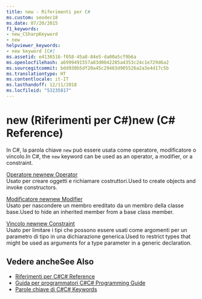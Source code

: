 ```yaml
---
title: new - Riferimenti per C#
ms.custom: seodec18
ms.date: 07/20/2015
f1_keywords:
- new_CSharpKeyword
- new
helpviewer_keywords:
- new keyword [C#]
ms.assetid: e4136516-f058-45a8-84e5-da00a5cf9b6a
ms.openlocfilehash: a6999491557a83d0042285a4353c24c1e729d6a2
ms.sourcegitcommit: bdd930b5df20a45c29483d905526a2a3e4d17c5b
ms.translationtype: HT
ms.contentlocale: it-IT
ms.lasthandoff: 12/11/2018
ms.locfileid: "53235817"
---
```

# <a name="new-c-reference"></a><span data-ttu-id="0907f-102">new (Riferimenti per C#)</span><span class="sxs-lookup"><span data-stu-id="0907f-102">new (C# Reference)</span></span>
<span data-ttu-id="0907f-103">In C#, la parola chiave `new` può essere usata come operatore, modificatore o vincolo.</span><span class="sxs-lookup"><span data-stu-id="0907f-103">In C#, the `new` keyword can be used as an operator, a modifier, or a constraint.</span></span>  
  
 [<span data-ttu-id="0907f-104">Operatore new</span><span class="sxs-lookup"><span data-stu-id="0907f-104">new Operator</span></span>](../../../csharp/language-reference/keywords/new-operator.md)  
 <span data-ttu-id="0907f-105">Usato per creare oggetti e richiamare costruttori.</span><span class="sxs-lookup"><span data-stu-id="0907f-105">Used to create objects and invoke constructors.</span></span>  
  
 [<span data-ttu-id="0907f-106">Modificatore new</span><span class="sxs-lookup"><span data-stu-id="0907f-106">new Modifier</span></span>](../../../csharp/language-reference/keywords/new-modifier.md)  
 <span data-ttu-id="0907f-107">Usato per nascondere un membro ereditato da un membro della classe base.</span><span class="sxs-lookup"><span data-stu-id="0907f-107">Used to hide an inherited member from a base class member.</span></span>  
  
 [<span data-ttu-id="0907f-108">Vincolo new</span><span class="sxs-lookup"><span data-stu-id="0907f-108">new Constraint</span></span>](../../../csharp/language-reference/keywords/new-constraint.md)  
 <span data-ttu-id="0907f-109">Usato per limitare i tipi che possono essere usati come argomenti per un parametro di tipo in una dichiarazione generica.</span><span class="sxs-lookup"><span data-stu-id="0907f-109">Used to restrict types that might be used as arguments for a type parameter in a generic declaration.</span></span>  
  
## <a name="see-also"></a><span data-ttu-id="0907f-110">Vedere anche</span><span class="sxs-lookup"><span data-stu-id="0907f-110">See Also</span></span>

- [<span data-ttu-id="0907f-111">Riferimenti per C#</span><span class="sxs-lookup"><span data-stu-id="0907f-111">C# Reference</span></span>](../../../csharp/language-reference/index.md)  
- [<span data-ttu-id="0907f-112">Guida per programmatori C#</span><span class="sxs-lookup"><span data-stu-id="0907f-112">C# Programming Guide</span></span>](../../../csharp/programming-guide/index.md)  
- [<span data-ttu-id="0907f-113">Parole chiave di C#</span><span class="sxs-lookup"><span data-stu-id="0907f-113">C# Keywords</span></span>](../../../csharp/language-reference/keywords/index.md)
